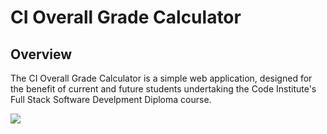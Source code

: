 # CI Overall Grade Calculator

## Overview
The CI Overall Grade Calculator is a simple web application, designed for the benefit of current and future students undertaking the Code Institute's Full Stack Software Develpment Diploma course.

<img src="../docs/readme_images/demo.gif.mp4">

<br>

